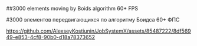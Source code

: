 ##3000 elements moving by Boids algorithm 60+ FPS

#3000 элементов передвигающихся по алгоритму Боидса 60+ ФПС

https://github.com/AlexseyKostiunin/JobSystemX/assets/85487222/8df56949-e853-4cf8-90b0-d18a78373652
